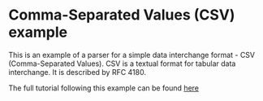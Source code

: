 # Comma-Separated Values (CSV) example

This is an example of a parser for a simple data interchange format - CSV (Comma-Separated Values). CSV is a textual format for tabular data interchange. It is described by RFC 4180.

The full tutorial following this example can be found [here](http://igordejanovic.net/Arpeggio/tutorials/csv/)

